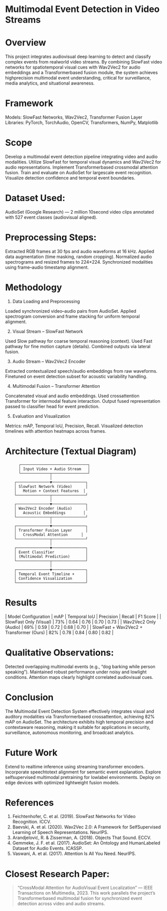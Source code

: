 # Multimodal Event Detection in Video Streams

# Overview
This project integrates audiovisual deep learning to detect and classify complex events from realworld video streams. By combining SlowFast video networks for spatiotemporal visual cues with Wav2Vec2 for audio embeddings and a Transformerbased fusion module, the system achieves highprecision multimodal event understanding, critical for surveillance, media analytics, and situational awareness.

# Framework
Models: SlowFast Networks, Wav2Vec2, Transformer Fusion Layer
Libraries: PyTorch, TorchAudio, OpenCV, Transformers, NumPy, Matplotlib

# Scope
 Develop a multimodal event detection pipeline integrating video and audio modalities.
 Utilize SlowFast for temporal visual dynamics and Wav2Vec2 for audio representations.
 Implement Transformerbased crossmodal attention fusion.
 Train and evaluate on AudioSet for largescale event recognition.
 Visualize detection confidence and temporal event boundaries.

# Dataset Used:
 AudioSet (Google Research) — 2 million 10second video clips annotated with 527 event classes (audiovisual aligned).

# Preprocessing Steps:
 Extracted RGB frames at 30 fps and audio waveforms at 16 kHz.
 Applied data augmentation (time masking, random cropping).
 Normalized audio spectrograms and resized frames to 224×224.
 Synchronized modalities using frame–audio timestamp alignment.

# Methodology

 1. Data Loading and Preprocessing

 Loaded synchronized video–audio pairs from AudioSet.
 Applied spectrogram conversion and frame stacking for uniform temporal alignment.

 2. Visual Stream – SlowFast Network

 Used Slow pathway for coarse temporal reasoning (context).
 Used Fast pathway for fine motion capture (details).
 Combined outputs via lateral fusion.

 3. Audio Stream – Wav2Vec2 Encoder

 Extracted contextualized speech/audio embeddings from raw waveforms.
 Finetuned on event detection subset for acoustic variability handling.

 4. Multimodal Fusion – Transformer Attention

 Concatenated visual and audio embeddings.
 Used crossattention Transformer for intermodal feature interaction.
 Output fused representation passed to classifier head for event prediction.

 5. Evaluation and Visualization

 Metrics: mAP, Temporal IoU, Precision, Recall.
 Visualized detection timelines with attention heatmaps across frames.

# Architecture (Textual Diagram)

          ┌──────────────────────────────┐
          │ Input Video + Audio Stream   │
          └─────────────┬────────────────┘
                        │
        ┌───────────────▼───────────────┐
        │ SlowFast Network (Video)      │
        │   Motion + Context Features  │
        └───────────────┬───────────────┘
                        │
        ┌───────────────▼───────────────┐
        │ Wav2Vec2 Encoder (Audio)      │
        │   Acoustic Embeddings        │
        └───────────────┬───────────────┘
                        │
        ┌───────────────▼───────────────┐
        │ Transformer Fusion Layer      │
        │   CrossModal Attention      │
        └───────────────┬───────────────┘
                        │
        ┌───────────────▼───────────────┐
        │ Event Classifier              │
        │ (Multimodal Prediction)       │
        └───────────────┬───────────────┘
                        │
        ┌───────────────▼───────────────┐
        │ Temporal Event Timeline +     │
        │ Confidence Visualization      │
        └───────────────────────────────┘

#  Results
| Model Configuration                          | mAP     | Temporal IoU | Precision | Recall   | F1 Score |
| SlowFast Only (Visual)                       | 73%     | 0.64         | 0.76      | 0.70     | 0.73     |
| Wav2Vec2 Only (Audio)                        | 69%     | 0.59         | 0.72      | 0.68     | 0.70     |
| SlowFast + Wav2Vec2 + Transformer (Ours)     | 82%     | 0.78         | 0.84      | 0.80     | 0.82     |

# Qualitative Observations:
 Detected overlapping multimodal events (e.g., “dog barking while person speaking”).
 Maintained robust performance under noisy and lowlight conditions.
 Attention maps clearly highlight correlated audiovisual cues.

# Conclusion
The Multimodal Event Detection System effectively integrates visual and auditory modalities via Transformerbased crossattention, achieving 82% mAP on AudioSet. The architecture exhibits high temporal precision and contextaware reasoning, making it suitable for applications in security, surveillance, autonomous monitoring, and broadcast analytics.

# Future Work
 Extend to realtime inference using streaming transformer encoders.
 Incorporate speechtotext alignment for semantic event explanation.
 Explore selfsupervised multimodal pretraining for lowlabel environments.
 Deploy on edge devices with optimized lightweight fusion models.

#  References
1. Feichtenhofer, C. et al. (2019). SlowFast Networks for Video Recognition. ICCV.
2. Baevski, A. et al. (2020). Wav2Vec 2.0: A Framework for SelfSupervised Learning of Speech Representations. NeurIPS.
3. Arandjelović, R. & Zisserman, A. (2018). Objects That Sound. ECCV.
4. Gemmeke, J. F. et al. (2017). AudioSet: An Ontology and HumanLabeled Dataset for Audio Events. ICASSP.
5. Vaswani, A. et al. (2017). Attention Is All You Need. NeurIPS.

# Closest Research Paper:
> “CrossModal Attention for AudioVisual Event Localization” — IEEE Transactions on Multimedia, 2023.
> This work parallels the project’s Transformerbased multimodal fusion for synchronized event detection across video and audio streams.
